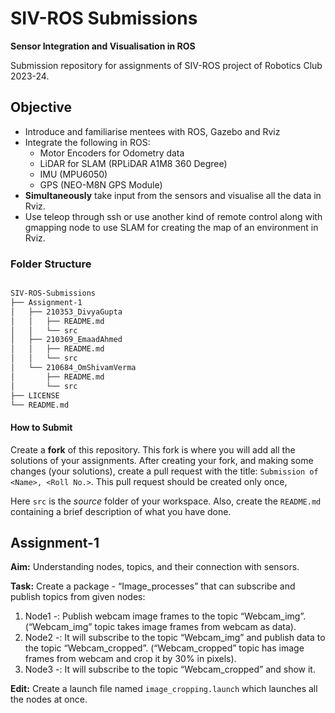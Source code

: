 # SIV-ROS Submissions
**Sensor Integration and Visualisation in ROS**

Submission repository for assignments of SIV-ROS project of Robotics Club 2023-24.

## Objective

- Introduce and familiarise mentees with ROS, Gazebo and Rviz
- Integrate the following in ROS:
  - Motor Encoders for Odometry data
  - LiDAR for SLAM (RPLiDAR A1M8 360 Degree)
  - IMU (MPU6050)
  - GPS (NEO-M8N GPS Module)
- **Simultaneously** take input from the sensors and visualise all the data in Rviz.
- Use teleop through ssh or use another kind of remote control along with gmapping node to use SLAM for creating the map of an environment in Rviz.

### Folder Structure

```bash

SIV-ROS-Submissions
├── Assignment-1
│   ├── 210353_DivyaGupta
│   │   ├── README.md
│   │   └── src
│   ├── 210369_EmaadAhmed
│   │   ├── README.md
│   │   └── src
│   └── 210684_OmShivamVerma
│       ├── README.md
│       └── src
├── LICENSE
└── README.md

```

#### How to Submit

Create a **fork** of this repository. This fork is where you will add all the solutions of your assignments. After creating your fork, and making some changes (your solutions), create a pull request with the title: ```Submission of <Name>, <Roll No.>```. This pull request should be created only once, 

Here ```src``` is the _source_ folder of your workspace. Also, create the ```README.md``` containing a brief description of what you have done.

## Assignment-1

**Aim:** Understanding nodes, topics, and their connection with sensors.

**Task:**
Create a package - “Image_processes” that can subscribe and publish topics from given nodes:
1. Node1 -: Publish webcam image frames to the topic “Webcam_img”. (“Webcam_img” topic takes image frames from webcam as data).
2. Node2 -: It will subscribe to the topic “Webcam_img” and publish data to the topic “Webcam_cropped”. (“Webcam_cropped” topic has image frames from webcam and crop  it by 30% in pixels).
3. Node3 -: It will subscribe to the topic “Webcam_cropped” and show it.

**Edit:** Create a launch file named ```image_cropping.launch``` which launches all the nodes at once.
